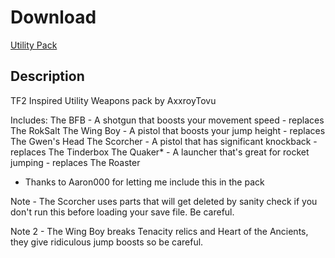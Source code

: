 # Download
[Utility Pack](https://raw.githubusercontent.com/BLCM/BLCMods/master/Borderlands%202%20mods/AxxroyTovu/UtilityPack.txt)

## Description

TF2 Inspired Utility Weapons pack by AxxroyTovu

Includes:
The BFB - A shotgun that boosts your movement speed - replaces The RokSalt
The Wing Boy - A pistol that boosts your jump height - replaces The Gwen's Head
The Scorcher - A pistol that has significant knockback - replaces The Tinderbox
The Quaker* - A launcher that's great for rocket jumping - replaces The Roaster

* Thanks to Aaron000 for letting me include this in the pack

Note - The Scorcher uses parts that will get deleted by sanity check if you don't run this before loading your save file. Be careful.

Note 2 - The Wing Boy breaks Tenacity relics and Heart of the Ancients, they give ridiculous jump boosts so be careful.